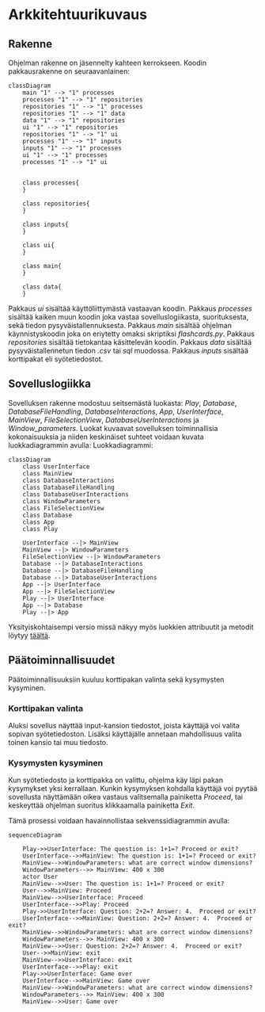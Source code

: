 # Arkkitehtuurikuvaus


## Rakenne
Ohjelman rakenne on jäsennelty kahteen kerrokseen. Koodin pakkausrakenne on seuraavanlainen:


```mermaid
classDiagram
    main "1" --> "1" processes 
    processes "1" --> "1" repositories 
    repositories "1" --> "1" processes 
    repositories "1" --> "1" data
    data "1" --> "1" repositories 
    ui "1" --> "1" repositories 
    repositories "1" --> "1" ui
    processes "1" --> "1" inputs 
    inputs "1" --> "1" processes 
    ui "1" --> "1" processes 
    processes "1" --> "1" ui 


    class processes{
    }
    
    class repositories{ 
    }
    
    class inputs{ 
    }
    
    class ui{ 
    }
    
    class main{ 
    }

    class data{
    }
```
Pakkaus _ui_ sisältää käyttöliittymästä vastaavan koodin. Pakkaus _processes_ sisältää kaiken muun koodin joka vastaa sovelluslogiikasta,  suorituksesta, sekä tiedon pysyväistallennuksesta. Pakkaus _main_ sisältää ohjelman käynnistyskoodin joka on eriytetty omaksi skriptiksi _flashcards.py_. Pakkaus _repositories_ sisältää tietokantaa käsittelevän koodin. Pakkaus _data_ sisältää  pysyväistallennetun tiedon _.csv_ tai _sql_ muodossa. Pakkaus _inputs_ sisältää korttipakat eli syötetiedostot.


## Sovelluslogiikka
Sovelluksen rakenne modostuu seitsemästä luokasta: _Play_, _Database_, _DatabaseFileHandling_, _DatabaseInteractions_, _App_, _UserInterface_, _MainView_, _FileSelectionView_, _DatabaseUserInteractions_ ja _Window_parameters_. Luokat kuvaavat sovelluksen toiminnallisia kokonaisuuksia ja niiden keskinäiset suhteet voidaan kuvata luokkadiagrammin avulla: 
Luokkadiagrammi: 

```mermaid
classDiagram
    class UserInterface
    class MainView
    class DatabaseInteractions
    class DatabaseFileHandling
    class DatabaseUserInteractions
    class WindowParameters
    class FileSelectionView
    class Database
    class App
    class Play

    UserInterface --|> MainView
    MainView --|> WindowParameters
    FileSelectionView --|> WindowParameters
    Database --|> DatabaseInteractions
    Database --|> DatabaseFileHandling
    Database --|> DatabaseUserInteractions
    App --|> UserInterface
    App --|> FileSelectionView
    Play --|> UserInterface
    App --|> Database
    Play --|> App
```

Yksityiskohtaisempi versio missä näkyy myös luokkien attribuutit ja metodit löytyy [täältä](https://github.com/platipus82/ot-harjoitustyo/blob/main/dokumentaatio/class_diagram_detailed.MD). 


## Päätoiminnallisuudet
Päätoiminnallisuuksiin kuuluu korttipakan valinta sekä kysymysten kysyminen.

### Korttipakan valinta
Aluksi sovellus näyttää input-kansion tiedostot, joista käyttäjä voi valita sopivan syötetiedoston. Lisäksi käyttäjälle annetaan mahdollisuus valita toinen kansio tai muu tiedosto. 

### Kysymysten kysyminen
Kun syötetiedosto ja korttipakka on valittu, ohjelma käy läpi pakan kysymykset yksi kerrallaan. Kunkin kysymyksen kohdalla käyttäjä voi pyytää sovellusta näyttämään oikea vastaus valitsemalla painiketta _Proceed_, tai keskeyttää ohjelman suoritus klikkaamalla painiketta _Exit_.

Tämä prosessi voidaan havainnollistaa sekvenssidiagrammin avulla:
```mermaid
sequenceDiagram

    Play->>UserInterface: The question is: 1+1=? Proceed or exit?
    UserInterface-->>MainView: The question is: 1+1=? Proceed or exit?
    MainView-->>WindowParameters: what are correct window dimensions?
    WindowParameters-->> MainView: 400 x 300
    actor User
    MainView-->>User: The question is: 1+1=? Proceed or exit?
    User-->>MainView: Proceed
    MainView-->>UserInterface: Proceed
    UserInterface-->>Play: Proceed
    Play->>UserInterface: Question: 2+2=? Answer: 4.  Proceed or exit?
    UserInterface-->>MainView: Question: 2+2=? Answer: 4.  Proceed or exit?
    MainView-->>WindowParameters: what are correct window dimensions?
    WindowParameters-->> MainView: 400 x 300
    MainView-->>User: Question: 2+2=? Answer: 4.  Proceed or exit?
    User-->>MainView: exit
    MainView-->>UserInterface: exit
    UserInterface-->>Play: exit
    Play->>UserInterface: Game over
    UserInterface-->>MainView: Game over
    MainView-->>WindowParameters: what are correct window dimensions?
    WindowParameters-->> MainView: 400 x 300
    MainView-->>User: Game over
```    
